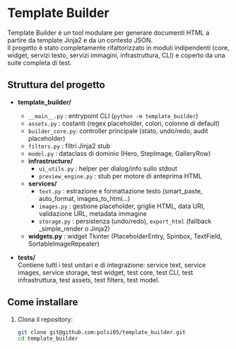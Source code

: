 # Template Builder

Template Builder è un tool modulare per generare documenti HTML a partire da template Jinja2 e da un contesto JSON.  
Il progetto è stato completamente rifattorizzato in moduli indipendenti (core, widget, servizi testo, servizi immagini, infrastruttura, CLI) e coperto da una suite completa di test.

## Struttura del progetto

- **template_builder/**  
  - `__main__.py` : entrypoint CLI (`python -m template_builder`)  
  - `assets.py`    : costanti (regex placeholder, colori, colonne di default)  
  - `builder_core.py`: controller principale (stato, undo/redo, audit placeholder)  
  - `filters.py`   : filtri Jinja2 stub  
  - `model.py`     : dataclass di dominio (Hero, StepImage, GalleryRow)  
  - **infrastructure/**  
    - `ui_utils.py`        : helper per dialog/info sullo stdout  
    - `preview_engine.py`  : stub per motore di anteprima HTML  
  - **services/**  
    - `text.py`    : estrazione e formattazione testo (smart_paste, auto_format, images_to_html…)  
    - `images.py`  : gestione placeholder, griglie HTML, data URI, validazione URL, metadata immagine  
    - `storage.py` : persistenza (undo/redo), `export_html` (fallback _simple_render o Jinja2)  
  - **widgets.py** : widget Tkinter (PlaceholderEntry, Spinbox, TextField, SortableImageRepeater)  

- **tests/**  
  Contiene tutti i test unitari e di integrazione: service text, service images, service storage, test widget, test core, test CLI, test infrastruttura, test assets, test filters, test model.

## Come installare

1. Clona il repository:
   ```bash
   git clone git@github.com:polsi05/template_builder.git
   cd template_builder
